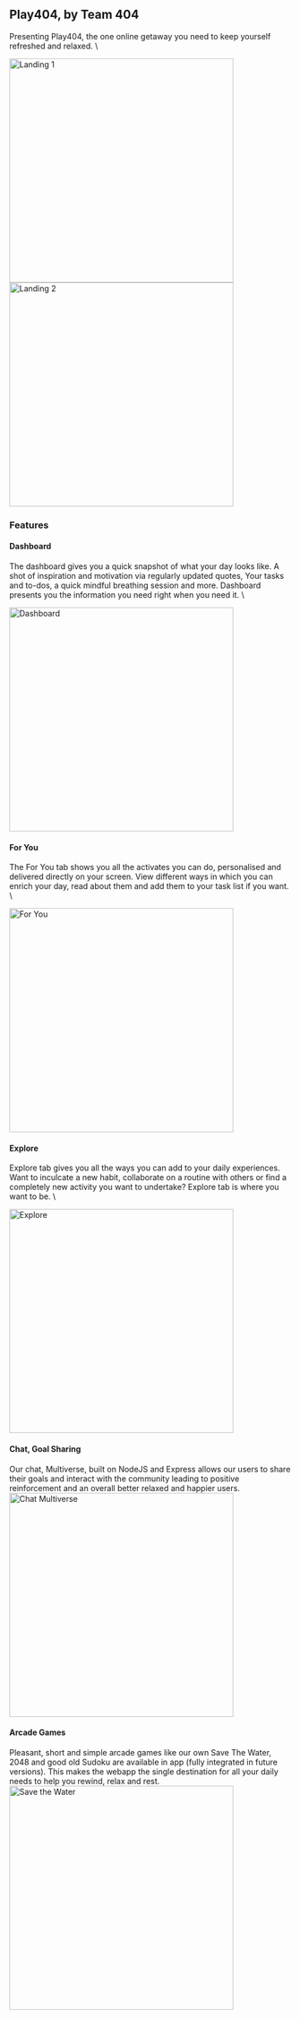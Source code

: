 ## Play404, by Team 404
  
  Presenting Play404, the one online getaway you need to keep yourself refreshed and relaxed. \
  
  <img width="400" alt="Landing 1" src="https://user-images.githubusercontent.com/54809290/86529847-b0b02e80-bed1-11ea-93e3-a3b2e4969333.png">
  
  <img width="400" alt="Landing 2" src="https://user-images.githubusercontent.com/54809290/86529849-b3ab1f00-bed1-11ea-9b26-7873aa488a1f.png">
  
  ### Features
  
  #### Dashboard
  The dashboard gives you a quick snapshot of what your day looks like. A shot of inspiration and motivation via regularly updated quotes, Your tasks and to-dos, a quick mindful breathing session and more. Dashboard presents you the information you need right when you need it. \
  
  <img width="400" alt="Dashboard" src="https://user-images.githubusercontent.com/54809290/86529855-c4f42b80-bed1-11ea-8a74-81912e627dca.png">

  
  #### For You
  The For You tab shows you all the activates you can do, personalised and delivered directly on your screen. View different ways in which you can enrich your day, read about them and add them to your task list if you want. \
  
  <img width="400" alt="For You" src="https://user-images.githubusercontent.com/54809290/86529860-cf162a00-bed1-11ea-802c-45d03fabe9b8.png">
  
  #### Explore
  Explore tab gives you all the ways you can add to your daily experiences. Want to inculcate a new habit, collaborate on a routine with others or find a completely new activity you want to undertake? Explore tab is where you want to be. \
  
  <img width="400" alt="Explore" src="https://user-images.githubusercontent.com/54809290/86529868-dd644600-bed1-11ea-8db2-05662c6ef0fd.png">
  
  #### Chat, Goal Sharing 
  Our chat, Multiverse, built on NodeJS and Express allows our users to share their goals and interact with the community leading to positive reinforcement and an overall better relaxed and happier users. \
    <img width="400" alt="Chat Multiverse" src="https://user-images.githubusercontent.com/54809290/86529948-3b912900-bed2-11ea-8473-2d0851fb50d3.png">

  
  #### Arcade Games
  Pleasant, short and simple arcade games like our own Save The Water, 2048 and good old Sudoku are available in app (fully integrated in future versions). This makes the webapp the single destination for all your daily needs to help you rewind, relax and rest. \
  <img width="400" alt="Save the Water" src="https://user-images.githubusercontent.com/54809290/86529926-0be22100-bed2-11ea-935b-771ac5565aa2.png">
  
  
